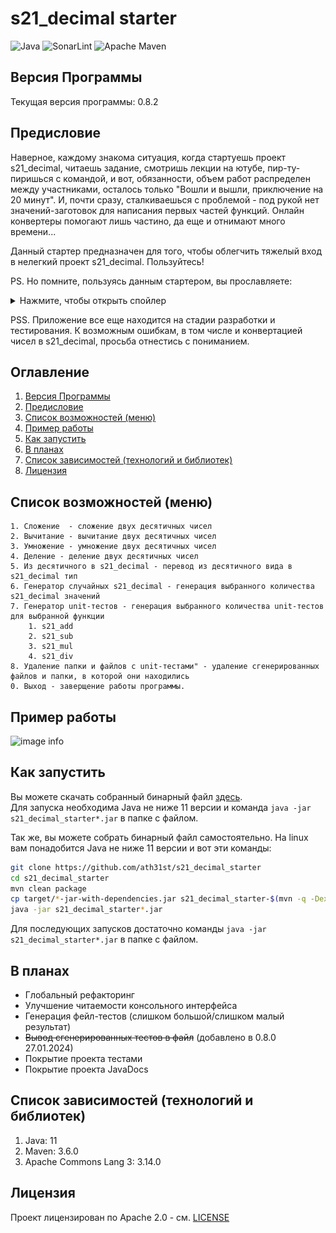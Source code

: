 # s21_decimal starter

![Java](https://img.shields.io/badge/Java-ED8B00?style=for-the-badge&logo=openjdk&logoColor=white)
![SonarLint](https://img.shields.io/badge/SonarLint-CB2029?style=for-the-badge&logo=sonarlint&logoColor=white)
![Apache Maven](https://img.shields.io/badge/Apache%20Maven-C71A36?style=for-the-badge&logo=Apache%20Maven&logoColor=white)

## Версия Программы

Текущая версия программы: 0.8.2

## Предисловие

Наверное, каждому знакома ситуация, когда стартуешь проект s21_decimal, читаешь задание, смотришь
лекции на ютубе, пир-ту-пиришься с командой, и вот, обязанности, объем работ распределен между
участниками, осталось только "Вошли и вышли, приключение на 20 минут". И, почти сразу, сталкиваешься
с проблемой - под рукой нет значений-заготовок для написания первых частей функций. Онлайн
конвертеры помогают лишь частино, да еще и отнимают много времени...

Данный стартер предназначен для того, чтобы облегчить тяжелый вход в нелегкий проект s21_decimal.
Пользуйтесь!

PS. Но помните, пользуясь данным стартером, вы прославляете:
<details>
  <summary>Нажмите, чтобы открыть спойлер</summary>

![image info](images/hb.png)
</details>

PSS. Приложение все еще находится на стадии разработки и тестирования. К возможным ошибкам, в том
числе и конвертацией чисел в s21_decimal, просьба отнестись с пониманием.

## Оглавление

1. [Версия Программы](#версия-программы)
2. [Предисловие](#предисловие)
3. [Список возможностей (меню)](#список-возможностей-меню)
4. [Пример работы](#пример-работы)
5. [Как запустить](#как-запустить)
6. [В планах](#в-планах)
7. [Список зависимостей (технологий и библиотек)](#список-зависимостей-технологий-и-библиотек)
8. [Лицензия](#лицензия)

## Список возможностей (меню)

    1. Сложение  - сложение двух десятичных чисел
    2. Вычитание - вычитание двух десятичных чисел
    3. Умножение - умножение двух десятичных чисел
    4. Деление - деление двух десятичных чисел
    5. Из десятичного в s21_decimal - перевод из десятичного вида в s21_decimal тип
    6. Генератор случайных s21_decimal - генерация выбранного количества s21_decimal значений
    7. Генератор unit-тестов - генерация выбранного количества unit-тестов для выбранной функции
        1. s21_add
        2. s21_sub
        3. s21_mul
        4. s21_div
    8. Удаление папки и файлов с unit-тестами" - удаление сгенерированных файлов и папки, в которой они находились
    0. Выход - заверщение работы программы.

## Пример работы

![image info](images/example.gif)

## Как запустить

Вы можете скачать собранный бинарный
файл [здесь](https://github.com/ath31st/s21_decimal_starter/releases).</br>
Для запуска необходима Java не ниже 11 версии и команда ```java -jar s21_decimal_starter*.jar``` в
папке с файлом.

Так же, вы можете собрать бинарный файл самостоятельно.
На linux вам понадобится Java не ниже 11 версии и вот эти команды:

```bash
git clone https://github.com/ath31st/s21_decimal_starter
cd s21_decimal_starter
mvn clean package
cp target/*-jar-with-dependencies.jar s21_decimal_starter-$(mvn -q -Dexec.executable=echo -Dexec.args='${project.version}' --non-recursive exec:exec).jar
java -jar s21_decimal_starter*.jar
```

Для последующих запусков достаточно команды ```java -jar s21_decimal_starter*.jar``` в папке с
файлом.

## В планах

- Глобальный рефакторинг
- Улучшение читаемости консольного интерфейса
- Генерация фейл-тестов (слишком большой/слишком малый результат)
- ~~Вывод сгенерированных тестов в файл~~ (добавлено в 0.8.0 27.01.2024)
- Покрытие проекта тестами
- Покрытие проекта JavaDocs

## Список зависимостей (технологий и библиотек)

1. Java: 11
2. Maven: 3.6.0
3. Apache Commons Lang 3: 3.14.0

## Лицензия

Проект лицензирован по Apache 2.0 - см. [LICENSE](https://www.apache.org/licenses/LICENSE-2.0)